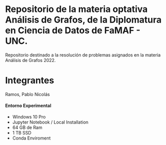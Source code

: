 # Repositorio de la materia optativa Análisis de Grafos, de la Diplomatura en Ciencia de Datos de FaMAF - UNC. 

Repositorio destinado a la resolución de problemas asignados en la materia Análisis de Grafos 2022.

# Integrantes

Ramos, Pablo Nicolás


#### Entorno Experimental

- Windows 10 Pro
- Jupyter Notebook / Local Installation
- 64 GB de Ram
- 1 TB SSD
- Conda Enviroment